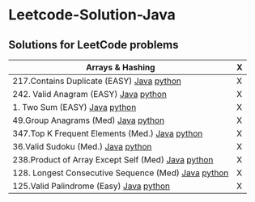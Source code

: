 # Leetcode-Solution-Java
## **Solutions for LeetCode problems**

| Arrays & Hashing | X |
| ------------- | ------------- |
|217.Contains Duplicate (EASY) <a href = "src/main/java/Arrays & Hashing/Contains_Duplicate.java">Java</a>  <a href = "src/main/python/Arrays">python| X |
|242. Valid Anagram (EASY) <a href = "">Java</a> <a href = "src/main/python/Arrays/ValidAnagram.py">python| X |
|1. Two Sum (EASY) <a href = "">Java</a> <a href = "">python| X |
|49.Group Anagrams (Med) <a href = "">Java</a> <a href = "">python| X |
|347.Top K Frequent Elements (Med.) <a href = "">Java</a> <a href = "">python| X |
|36.Valid Sudoku (Med.) <a href = "">Java</a> <a href = "">python| X |
|238.Product of Array Except Self (Med) <a href = "">Java</a> <a href = "">python| X |
|128. Longest Consecutive Sequence (Med) <a href = "">Java</a> <a href = "">python| X |
|125.Valid Palindrome (Easy) <a href = "">Java</a> <a href = "">python| X |
